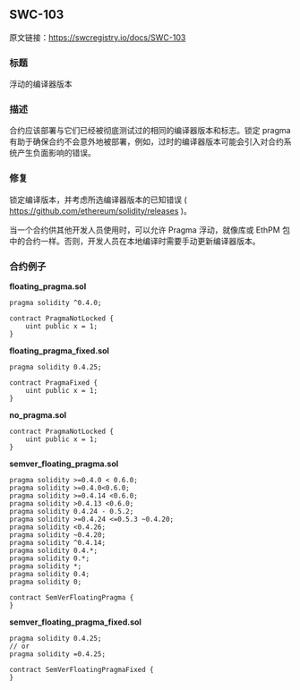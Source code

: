 ## SWC-103
原文链接：https://swcregistry.io/docs/SWC-103

### 标题
浮动的编译器版本

### 描述
合约应该部署与它们已经被彻底测试过的相同的编译器版本和标志。锁定 pragma 有助于确保合约不会意外地被部署，例如，过时的编译器版本可能会引入对合约系统产生负面影响的错误。

### 修复
锁定编译版本，并考虑所选编译器版本的已知错误 ( https://github.com/ethereum/solidity/releases )。

当一个合约供其他开发人员使用时，可以允许 Pragma 浮动，就像库或 EthPM 包中的合约一样。否则，开发人员在本地编译时需要手动更新编译器版本。

### 合约例子
**floating_pragma.sol**
```
pragma solidity ^0.4.0;

contract PragmaNotLocked {
    uint public x = 1;
}
```

**floating_pragma_fixed.sol**
```
pragma solidity 0.4.25;

contract PragmaFixed {
    uint public x = 1;
}
```

**no_pragma.sol**
```
contract PragmaNotLocked {
    uint public x = 1;
}
```

**semver_floating_pragma.sol**
```
pragma solidity >=0.4.0 < 0.6.0;
pragma solidity >=0.4.0<0.6.0;
pragma solidity >=0.4.14 <0.6.0;
pragma solidity >0.4.13 <0.6.0;
pragma solidity 0.4.24 - 0.5.2;
pragma solidity >=0.4.24 <=0.5.3 ~0.4.20;
pragma solidity <0.4.26;
pragma solidity ~0.4.20;
pragma solidity ^0.4.14;
pragma solidity 0.4.*;
pragma solidity 0.*;
pragma solidity *;
pragma solidity 0.4;
pragma solidity 0;

contract SemVerFloatingPragma {
}
```

**semver_floating_pragma_fixed.sol**
```
pragma solidity 0.4.25;
// or
pragma solidity =0.4.25;

contract SemVerFloatingPragmaFixed {
}
```
